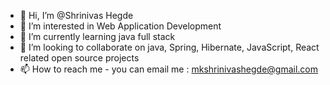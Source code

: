 - 👋 Hi, I’m @Shrinivas Hegde
- 👀 I’m interested in Web Application Development
- 🌱 I’m currently learning java full stack 
- 💞️ I’m looking to collaborate on java, Spring, Hibernate, JavaScript, React related open source projects
- 📫 How to reach me - you can email me : mkshrinivashegde@gmail.com

<!---
ShrinivasHegde/ShrinivasHegde is a ✨ special ✨ repository because its `README.md` (this file) appears on your GitHub profile.
You can click the Preview link to take a look at your changes.
--->
